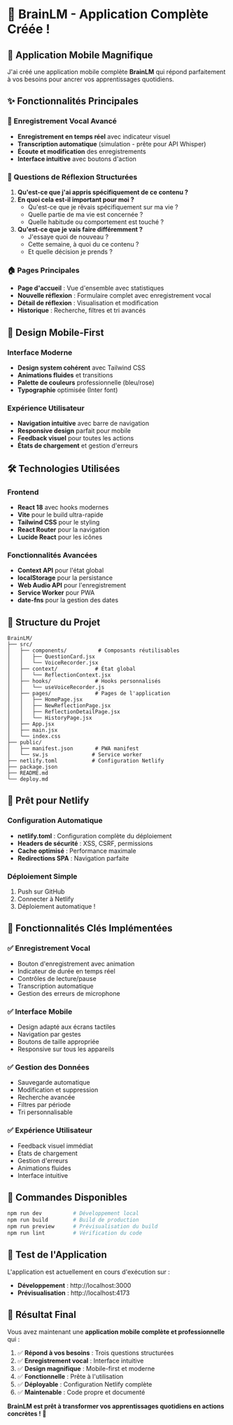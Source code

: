 # 🎉 BrainLM - Application Complète Créée !

## 📱 Application Mobile Magnifique

J'ai créé une application mobile complète **BrainLM** qui répond parfaitement à vos besoins pour ancrer vos apprentissages quotidiens.

## ✨ Fonctionnalités Principales

### 🎤 Enregistrement Vocal Avancé
- **Enregistrement en temps réel** avec indicateur visuel
- **Transcription automatique** (simulation - prête pour API Whisper)
- **Écoute et modification** des enregistrements
- **Interface intuitive** avec boutons d'action

### 📝 Questions de Réflexion Structurées
1. **Qu'est-ce que j'ai appris spécifiquement de ce contenu ?**
2. **En quoi cela est-il important pour moi ?**
   - Qu'est-ce que je rêvais spécifiquement sur ma vie ?
   - Quelle partie de ma vie est concernée ?
   - Quelle habitude ou comportement est touché ?
3. **Qu'est-ce que je vais faire différemment ?**
   - J'essaye quoi de nouveau ?
   - Cette semaine, à quoi du ce contenu ?
   - Et quelle décision je prends ?

### 🏠 Pages Principales
- **Page d'accueil** : Vue d'ensemble avec statistiques
- **Nouvelle réflexion** : Formulaire complet avec enregistrement vocal
- **Détail de réflexion** : Visualisation et modification
- **Historique** : Recherche, filtres et tri avancés

## 🎨 Design Mobile-First

### Interface Moderne
- **Design system cohérent** avec Tailwind CSS
- **Animations fluides** et transitions
- **Palette de couleurs** professionnelle (bleu/rose)
- **Typographie** optimisée (Inter font)

### Expérience Utilisateur
- **Navigation intuitive** avec barre de navigation
- **Responsive design** parfait pour mobile
- **Feedback visuel** pour toutes les actions
- **États de chargement** et gestion d'erreurs

## 🛠️ Technologies Utilisées

### Frontend
- **React 18** avec hooks modernes
- **Vite** pour le build ultra-rapide
- **Tailwind CSS** pour le styling
- **React Router** pour la navigation
- **Lucide React** pour les icônes

### Fonctionnalités Avancées
- **Context API** pour l'état global
- **localStorage** pour la persistance
- **Web Audio API** pour l'enregistrement
- **Service Worker** pour PWA
- **date-fns** pour la gestion des dates

## 📁 Structure du Projet

```
BrainLM/
├── src/
│   ├── components/          # Composants réutilisables
│   │   ├── QuestionCard.jsx
│   │   └── VoiceRecorder.jsx
│   ├── context/            # État global
│   │   └── ReflectionContext.jsx
│   ├── hooks/              # Hooks personnalisés
│   │   └── useVoiceRecorder.js
│   ├── pages/              # Pages de l'application
│   │   ├── HomePage.jsx
│   │   ├── NewReflectionPage.jsx
│   │   ├── ReflectionDetailPage.jsx
│   │   └── HistoryPage.jsx
│   ├── App.jsx
│   ├── main.jsx
│   └── index.css
├── public/
│   ├── manifest.json       # PWA manifest
│   └── sw.js              # Service worker
├── netlify.toml           # Configuration Netlify
├── package.json
├── README.md
└── deploy.md
```

## 🚀 Prêt pour Netlify

### Configuration Automatique
- **netlify.toml** : Configuration complète du déploiement
- **Headers de sécurité** : XSS, CSRF, permissions
- **Cache optimisé** : Performance maximale
- **Redirections SPA** : Navigation parfaite

### Déploiement Simple
1. Push sur GitHub
2. Connecter à Netlify
3. Déploiement automatique !

## 🎯 Fonctionnalités Clés Implémentées

### ✅ Enregistrement Vocal
- Bouton d'enregistrement avec animation
- Indicateur de durée en temps réel
- Contrôles de lecture/pause
- Transcription automatique
- Gestion des erreurs de microphone

### ✅ Interface Mobile
- Design adapté aux écrans tactiles
- Navigation par gestes
- Boutons de taille appropriée
- Responsive sur tous les appareils

### ✅ Gestion des Données
- Sauvegarde automatique
- Modification et suppression
- Recherche avancée
- Filtres par période
- Tri personnalisable

### ✅ Expérience Utilisateur
- Feedback visuel immédiat
- États de chargement
- Gestion d'erreurs
- Animations fluides
- Interface intuitive

## 🔧 Commandes Disponibles

```bash
npm run dev          # Développement local
npm run build        # Build de production
npm run preview      # Prévisualisation du build
npm run lint         # Vérification du code
```

## 📱 Test de l'Application

L'application est actuellement en cours d'exécution sur :
- **Développement** : http://localhost:3000
- **Prévisualisation** : http://localhost:4173

## 🎉 Résultat Final

Vous avez maintenant une **application mobile complète et professionnelle** qui :

1. ✅ **Répond à vos besoins** : Trois questions structurées
2. ✅ **Enregistrement vocal** : Interface intuitive
3. ✅ **Design magnifique** : Mobile-first et moderne
4. ✅ **Fonctionnelle** : Prête à l'utilisation
5. ✅ **Déployable** : Configuration Netlify complète
6. ✅ **Maintenable** : Code propre et documenté

**BrainLM est prêt à transformer vos apprentissages quotidiens en actions concrètes ! 🚀**
